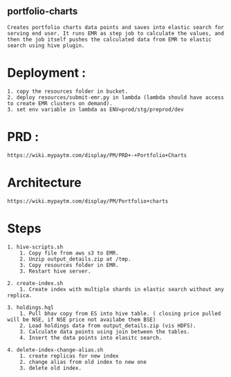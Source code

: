 ## portfolio-charts

	Creates portfolio charts data points and saves into elastic search for serving end user. It runs EMR as step job to calculate the values, and then the job itself pushes the calculated data from EMR to elastic search using hive plugin.
	
#  Deployment : 
	1. copy the resources folder in bucket.
	2. deploy resources/submit-emr.py in lambda (lambda should have access to create EMR clusters on demand).
	3. set env variable in lambda as ENV=prod/stg/preprod/dev
	
# PRD : 
	https://wiki.mypaytm.com/display/PM/PRD+-+Portfolio+Charts

# Architecture
	https://wiki.mypaytm.com/display/PM/Portfolio+charts

# Steps
	1. hive-scripts.sh
		1. Copy file from aws s3 to EMR.
		2. Unzip output_details.zip at /tmp.
		3. Copy resources folder in EMR.
		3. Restart hive server.

	2. create-index.sh
		1. Create index with multiple shards in elastic search without any replica.
		
	3. holdings.hql
		1. Pull bhav copy from ES into hive table. ( closing price pulled will be NSE, if NSE price not availabe them BSE)
		2. Load holdings data from output_details.zip (vis HDFS).
		3. Calculate data points using join between the tables.
		4. Insert the data points into elasitc search.

	4. delete-index-change-alias.sh
		1. create replicas for new index
		2. change alias from old index to new one
		3. delete old index.